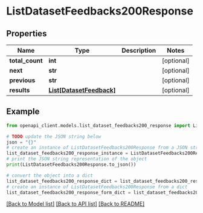 # ListDatasetFeedbacks200Response


## Properties

Name | Type | Description | Notes
------------ | ------------- | ------------- | -------------
**total_count** | **int** |  | [optional] 
**next** | **str** |  | [optional] 
**previous** | **str** |  | [optional] 
**results** | [**List[DatasetFeedback]**](DatasetFeedback.md) |  | [optional] 

## Example

```python
from openapi_client.models.list_dataset_feedbacks200_response import ListDatasetFeedbacks200Response

# TODO update the JSON string below
json = "{}"
# create an instance of ListDatasetFeedbacks200Response from a JSON string
list_dataset_feedbacks200_response_instance = ListDatasetFeedbacks200Response.from_json(json)
# print the JSON string representation of the object
print(ListDatasetFeedbacks200Response.to_json())

# convert the object into a dict
list_dataset_feedbacks200_response_dict = list_dataset_feedbacks200_response_instance.to_dict()
# create an instance of ListDatasetFeedbacks200Response from a dict
list_dataset_feedbacks200_response_form_dict = list_dataset_feedbacks200_response.from_dict(list_dataset_feedbacks200_response_dict)
```
[[Back to Model list]](../README.md#documentation-for-models) [[Back to API list]](../README.md#documentation-for-api-endpoints) [[Back to README]](../README.md)


